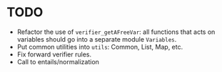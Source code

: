 # TODO

- Refactor the use of `verifier_getAFreeVar`: all functions that acts on variables should go into a separate module `Variables`.
- Put common utilities into `utils`: Common, List, Map, etc.
- Fix forward verifier rules.
- Call to entails/normalization
